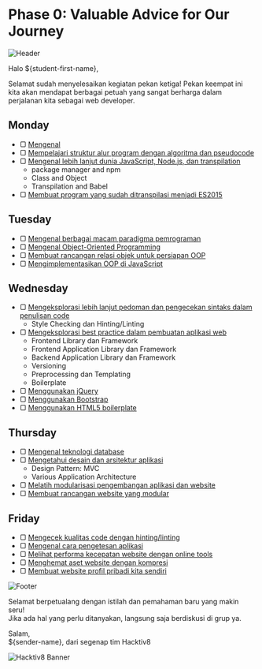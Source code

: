 # Phase 0: Valuable Advice for Our Journey

![Header](images/header.png)

Halo ${student-first-name},

Selamat sudah menyelesaikan kegiatan pekan ketiga! Pekan keempat ini kita akan mendapat berbagai petuah yang sangat berharga dalam perjalanan kita sebagai web developer.

## Monday

- ▢ [Mengenal ]()
- ▢ [Mempelajari struktur alur program dengan algoritma dan pseudocode](week-4/algorithm-pseudocode.md)
- ▢ [Mengenal lebih lanjut dunia JavaScript, Node.js, dan transpilation](week-4/js-world.md)
  - package manager and npm
  - Class and Object
  - Transpilation and Babel
- ▢ [Membuat program yang sudah ditranspilasi menjadi ES2015](week-4/js-transpiled.md)

## Tuesday

- ▢ [Mengenal berbagai macam paradigma pemrograman](week-4/programming-paradigm.md)
- ▢ [Mengenal Object-Oriented Programming](week-4/oop-basics.md)
- ▢ [Membuat rancangan relasi objek untuk persiapan OOP](week-4/oop-design.md)
- ▢ [Mengimplementasikan OOP di JavaScript](week-4/oop-implementation.md)

## Wednesday

- ▢ [Mengeksplorasi lebih lanjut pedoman dan pengecekan sintaks dalam penulisan code](week-4/.md)
  - Style Checking dan Hinting/Linting
- ▢ [Mengeksplorasi best practice dalam pembuatan aplikasi web](week-4/.md)
  - Frontend Library dan Framework
  - Frontend Application Library dan Framework
  - Backend Application Library dan Framework
  - Versioning
  - Preprocessing dan Templating
  - Boilerplate
- ▢ [Menggunakan jQuery](week-4/jquery.md)
- ▢ [Menggunakan Bootstrap](week-4/bootstrap.md)
- ▢ [Menggunakan HTML5 boilerplate](week-4/html5-boilerplate.md)

## Thursday

- ▢ [Mengenal teknologi database](week-4/database.md)
- ▢ [Mengetahui desain dan arsitektur aplikasi](week-4/app-design-architecture.md)
  - Design Pattern: MVC
  - Various Application Architecture
- ▢ [Melatih modularisasi pengembangan aplikasi dan website](week-4/modularization.md)
- ▢ [Membuat rancangan website yang modular](week-4/modular-design.md)

## Friday

- ▢ [Mengecek kualitas code dengan hinting/linting](week-4/hinting-linting.md)
- ▢ [Mengenal cara pengetesan aplikasi](week-4/testing.md)
- ▢ [Melihat performa kecepatan website dengan online tools](week-4/website-speed.md)
- ▢ [Menghemat aset website dengan kompresi](week-4/assets-compression.md)
- ▢ [Membuat website profil pribadi kita sendiri](week-4/.md)

![Footer](images/footer.png)

Selamat berpetualang dengan istilah dan pemahaman baru yang makin seru!  
Jika ada hal yang perlu ditanyakan, langsung saja berdiskusi di grup ya.

Salam,  
${sender-name}, dari segenap tim Hacktiv8

![Hacktiv8 Banner](images/hacktiv8-banner.png)
